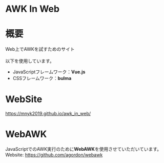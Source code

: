 

 AWK In Web
===

# 概要
Web上でAWKを試すためのサイト<br>
<br>
以下を使用しています。
- JavaScriptフレームワーク：**Vue.js**
- CSSフレームワーク：**bulma**


# WebSite
https://mnyk2019.github.io/awk_in_web/

# WebAWK
JavaScriptでのAWK実行のために**WebAWK**を使用させていただいています。<br>
Website: https://github.com/agordon/webawk
